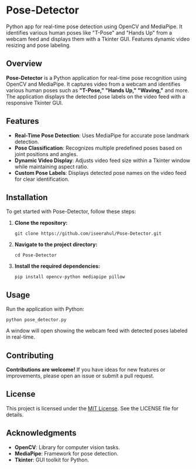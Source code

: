 # Pose-Detector
Python app for real-time pose detection using OpenCV and MediaPipe. It identifies various human poses like "T-Pose" and "Hands Up" from a webcam feed and displays them with a Tkinter GUI. Features dynamic video resizing and pose labeling.
## Overview
**Pose-Detector** is a Python application for real-time pose recognition using OpenCV and MediaPipe. It captures video from a webcam and identifies various human poses such as **"T-Pose," "Hands Up," "Waving,"** and more. The application displays the detected pose labels on the video feed with a responsive Tkinter GUI.
## Features
- **Real-Time Pose Detection**: Uses MediaPipe for accurate pose landmark detection.
- **Pose Classification**: Recognizes multiple predefined poses based on joint positions and angles.
- **Dynamic Video Display**: Adjusts video feed size within a Tkinter window while maintaining aspect ratio.
- **Custom Pose Labels**: Displays detected pose names on the video feed for clear identification.
## Installation
To get started with Pose-Detector, follow these steps:
1. **Clone the repository:**
    ```
    git clone https://github.com/iseerahul/Pose-Detector.git
    ```
2. **Navigate to the project directory:**
    ```
    cd Pose-Detector
    ```
3. **Install the required dependencies:**
    ```
    pip install opencv-python mediapipe pillow
    ```
## Usage
Run the application with Python:
```
python pose_detector.py
```
A window will open showing the webcam feed with detected poses labeled in real-time.
## Contributing
**Contributions are welcome!** If you have ideas for new features or improvements, please open an issue or submit a pull request.
## License
This project is licensed under the [MIT License](LICENSE). See the LICENSE file for details.
## Acknowledgments
- **OpenCV**: Library for computer vision tasks.
- **MediaPipe**: Framework for pose detection.
- **Tkinter**: GUI toolkit for Python.
